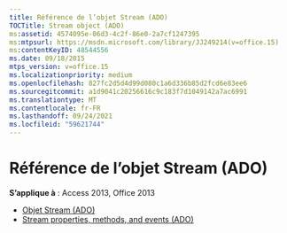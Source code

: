 ```yaml
---
title: Référence de l’objet Stream (ADO)
TOCTitle: Stream object (ADO)
ms:assetid: 4574095e-06d3-4c2f-86e0-2a7cf1247395
ms:mtpsurl: https://msdn.microsoft.com/library/JJ249214(v=office.15)
ms:contentKeyID: 48544556
ms.date: 09/18/2015
mtps_version: v=office.15
ms.localizationpriority: medium
ms.openlocfilehash: 827fc2d5d4d99d080c1a6d336b85d2fcd6e83ee6
ms.sourcegitcommit: a1d9041c20256616c9c183f7d1049142a7ac6991
ms.translationtype: MT
ms.contentlocale: fr-FR
ms.lasthandoff: 09/24/2021
ms.locfileid: "59621744"
---
```

# <a name="stream-object-ado-reference"></a>Référence de l’objet Stream (ADO)

**S’applique à** : Access 2013, Office 2013

- [Objet Stream (ADO)](stream-object-ado.md)
- [Stream properties, methods, and events (ADO)](stream-properties-methods-and-events-ado.md)


